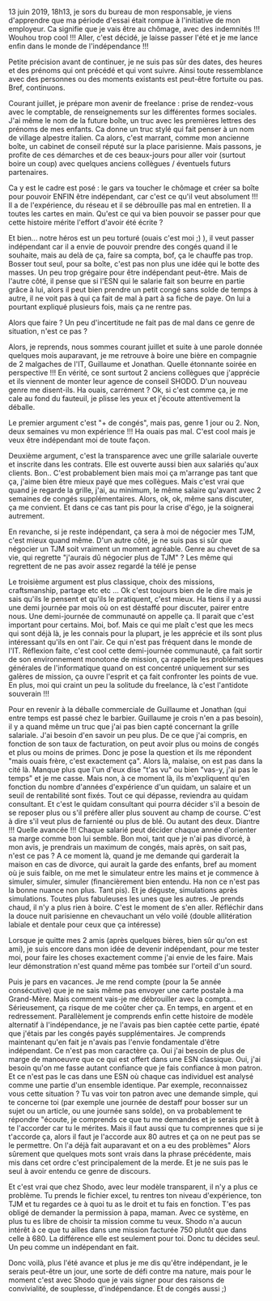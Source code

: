 13 juin 2019, 18h13, je sors du bureau de mon responsable, je viens d'apprendre que ma période d'essai était rompue à l'initiative de mon employeur. Ca signifie que je vais être au chômage, avec des indemnités !!! Wouhou trop cool !!! 
Aller, c'est décidé, je laisse passer l'été et je me lance enfin dans le monde de l'indépendance !!!

Petite précision avant de continuer, je ne suis pas sûr des dates, des heures et des prénoms qui ont précédé et qui vont suivre. Ainsi toute ressemblance avec des personnes ou des moments existants est peut-être fortuite ou pas. Bref, continuons.

Courant juillet, je prépare mon avenir de freelance : prise de rendez-vous avec le comptable, de renseignements sur les différentes formes sociales. J'ai même le nom de la future boîte, un truc avec les premières lettres des prénoms de mes enfants. Ca donne un truc stylé qui fait penser à un nom de village alpestre italien. Ca alors, c'est marrant, comme mon ancienne boîte, un cabinet de conseil réputé sur la place parisienne. Mais passons, je profite de ces démarches et de ces beaux-jours pour aller voir (surtout boire un coup) avec quelques anciens collègues / éventuels futurs partenaires.

Ca y est le cadre est posé : le gars va toucher le chômage et créer sa boîte pour pouvoir ENFIN être indépendant, car c'est ce qu'il veut absolument !!! Il a de l'expérience, du réseau et il se débrouille pas mal en entretien. Il a toutes les cartes en main. Qu'est ce qui va bien pouvoir se passer pour que cette histoire mérite l'effort d'avoir été écrite ?

Et bien... notre héros est un peu torturé (ouais c'est moi ;) ), il veut passer indépendant car il a envie de pouvoir prendre des congés quand il le souhaite, mais au delà de ça, faire sa compta, bof, ça le chauffe pas trop. Bosser tout seul, pour sa boîte, c'est pas non plus une idée qui le botte des masses. Un peu trop grégaire pour être indépendant peut-être. Mais de l'autre côté, il pense que si l'ESN qui le salarie fait son beurre en partie grâce à lui, alors il peut bien prendre un petit congé sans solde de temps à autre, il ne voit pas à qui ça fait de mal à part à sa fiche de paye. On lui a pourtant expliqué plusieurs fois, mais ça ne rentre pas. 

Alors que faire ?
Un peu d'incertitude ne fait pas de mal dans ce genre de situation, n'est ce pas ?

Alors, je reprends, nous sommes courant juillet et suite à une parole donnée quelques mois auparavant, je me retrouve à boire une bière en compagnie de 2 malgaches de l'IT, Guillaume et Jonathan. Quelle étonnante soirée en perspective !!! En vérité, ce sont surtout 2 anciens collègues que j'apprécie et ils viennent de monter leur agence de conseil SHODO. D'un nouveau genre me disent-ils. Ha ouais, carrément ? Ok, si c'est comme ça, je me cale au fond du fauteuil, je plisse les yeux et j'écoute attentivement la déballe.

Le premier argument c'est "+ de congés", mais pas, genre 1 jour ou 2. Non, deux semaines vu mon expérience !!! Ha ouais pas mal. C'est cool mais je veux être indépendant moi de toute façon.

Deuxième argument, c'est la transparence avec une grille salariale ouverte et inscrite dans les contrats. Elle est ouverte aussi bien aux salariés qu'aux clients. Bon.. C'est probablement bien mais moi ça m'arrange pas tant que ça, j'aime bien être mieux payé que mes collègues. Mais c'est vrai que quand je regarde la grille, j'ai, au minimum, le même salaire qu'avant avec 2 semaines de congés supplémentaires. 
Alors, ok, ok, même sans discuter, ça me convient. Et dans ce cas tant pis pour la crise d'égo, je la soignerai autrement. 

En revanche, si je reste indépendant, ça sera à moi de négocier mes TJM, c'est mieux quand même. 
D'un autre côté, je ne suis pas si sûr que négocier un TJM soit vraiment un moment agréable. Genre au chevet de sa vie, qui regrette "j'aurais dû négocier plus de TJM" ? Les même qui regrettent de ne pas avoir assez regardé la télé je pense

Le troisième argument est plus classique, choix des missions, craftsmanship, partage etc etc ... Ok c'est toujours bien de le dire mais je sais qu'ils le pensent et qu'ils le pratiquent, c'est mieux. 
Ha tiens il y a aussi une demi journée par mois où on est déstaffé pour discuter, pairer entre nous. Une demi-journée de communauté on appelle ça. Il parait que c'est important pour certains. Moi, bof. Mais ce qui me plaît c'est que les mecs qui sont déjà là, je les connais pour la plupart, je les apprécie et ils sont plus intéressant qu'ils en ont l'air. Ce qui n'est pas fréquent dans le monde de l'IT. 
Réflexion faite, c'est cool cette demi-journée communauté, ça fait sortir de son environnement monotone de mission, ça rappelle les problématiques générales de l'informatique quand on est concentré uniquement sur ses galères de mission, ça ouvre l'esprit et ça fait confronter les points de vue. En plus, moi qui craint un peu la solitude du freelance, là c'est l'antidote souverain !!!

Pour en revenir à la déballe commerciale de Guillaume et Jonathan (qui entre temps est passé chez le barbier. Guillaume je crois n'en a pas besoin), il y a quand même un truc que j'ai pas bien capté concernant la grille salariale. J'ai besoin d'en savoir un peu plus. De ce que j'ai compris, en fonction de son taux de facturation, on peut avoir plus ou moins de congés et plus ou moins de primes. Donc je pose la question et ils me répondent "mais ouais frère, c'est exactement ça". Alors là, malaise, on est pas dans la cité là. Manque plus que l'un d'eux dise "t'as vu" ou bien  "vas-y, j'ai pas le temps" et je me casse. Mais non, à ce moment là, ils m'expliquent qu'en fonction du nombre d'années d'expérience d'un quidam, un salaire et un seuil de rentabilité sont fixés. Tout ce qui dépasse, reviendra au quidam consultant. Et c'est le quidam consultant qui pourra décider s'il a besoin de se reposer plus ou s'il préfère aller plus souvent au champ de course. C'est à dire s'il veut plus de farnienté ou plus de blé. Ou autant des deux. Diantre !!! Quelle avancée !!! Chaque salarié peut décider chaque année d'orienter sa marge comme bon lui semble. Bon moi, tant que je n'ai pas divorcé, à mon avis, je prendrais un maximum de congés, mais après, on sait pas, n'est ce pas ?
A ce moment là, quand je me demande qui garderait la maison en cas de divorce, qui aurait la garde des enfants, bref au moment où je suis faible, on me met le simulateur entre les mains et je commence à simuler, simuler, simuler (financièrement bien entendu. Ha non ce n'est pas la bonne nuance non plus. Tant pis). Et je déguste, simulations après simulations. Toutes plus fabuleuses les unes que les autres. Je prends chaud, il n'y a plus rien à boire. C'est le moment de s'en aller. Réfléchir dans la douce nuit parisienne en chevauchant un vélo voilé (double allitération labiale et dentale pour ceux que ça intéresse)

Lorsque je quitte mes 2 amis (après quelques bières, bien sûr qu'on est ami), je suis encore dans mon idée de devenir indépendant, pour me tester moi, pour faire les choses exactement comme j'ai envie de les faire. Mais leur démonstration n'est quand même pas tombée sur l'orteil d'un sourd.

Puis je pars en vacances. Je me rend compte (pour la 5e année consécutive) que je ne sais même pas envoyer une carte postale à ma Grand-Mère. Mais comment vais-je me débrouiller avec la compta... Sérieusement, ça risque de me coûter cher ça.  En temps, en argent et en redressement.
Parallèlement je comprends enfin cette histoire de modèle alternatif à l'indépendance, je ne l'avais pas bien captée cette partie, épaté que j'étais par les congés payés supplémentaires. 
Je comprends maintenant qu'en fait je n'avais pas l'envie fondamentale d'être indépendant. Ce n'est pas mon caractère ça. Oui j'ai besoin de plus de marge de manoeuvre que ce qui est offert dans une ESN classique. Oui, j'ai besoin qu'on me fasse autant confiance que je fais confiance à mon patron. Et ce n'est pas le cas dans une ESN où chaque cas individuel est analysé comme une partie d'un ensemble identique. 
Par exemple, reconnaissez vous cette situation ? Tu vas voir ton patron avec une demande simple, qui te concerne toi (par exemple une journée de destaff pour bosser sur un sujet ou un article, ou une journée sans solde), on va probablement te répondre "écoute, je comprends ce que tu me demandes et je serais prêt à te l'accorder car tu le mérites. Mais il faut aussi que tu comprennes que si je t'accorde ça, alors il faut je l'accorde aux 80 autres et ça on ne peut pas se le permettre. On l'a déjà fait auparavant et on a eu des problèmes"
Alors sûrement que quelques mots sont vrais dans la phrase précédente, mais mis dans cet ordre c'est principalement de la merde. Et je ne suis pas le seul à avoir entendu ce genre de discours. 

Et c'est vrai que chez Shodo, avec leur modèle transparent, il n'y a plus ce problème. Tu prends le fichier excel, tu rentres ton niveau d'expérience, ton TJM et tu regardes ce à quoi tu as le droit et tu fais en fonction. T'es pas obligé de demander la permission à papa, maman.
Avec ce système, en plus tu es libre de choisir ta mission comme tu veux. Shodo n'a aucun intérêt à ce que tu ailles dans une mission facturée 750 plutôt que dans celle à 680. La différence elle est seulement pour toi. Donc tu décides seul. Un peu comme un indépendant en fait.

Donc voilà, plus l'été avance et plus je me dis qu'être indépendant, je le serais peut-être un jour, une sorte de défi contre ma nature, mais pour le moment c'est avec Shodo que je vais signer pour des raisons de convivialité, de souplesse, d'indépendance. Et de congés aussi ;)
